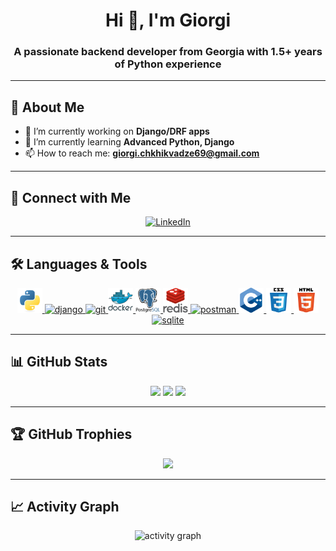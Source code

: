<h1 align="center">Hi 👋, I'm Giorgi</h1>
<h3 align="center">A passionate backend developer from Georgia with 1.5+ years of Python experience</h3>

---

## 🌱 About Me
- 🔭 I’m currently working on **Django/DRF apps**  
- 🌱 I’m currently learning **Advanced Python, Django**  
- 📫 How to reach me: **[giorgi.chkhikvadze69@gmail.com](mailto:giorgi.chkhikvadze69@gmail.com)**

---

## 🔗 Connect with Me
<p align="center">
  <a href="https://www.linkedin.com/in/chkhikvadzegiorgi/" target="_blank" rel="noreferrer">
    <img src="https://upload.wikimedia.org/wikipedia/commons/c/ca/LinkedIn_logo_initials.png" alt="LinkedIn" width="40" height="40"/>
  </a>
</p>


---

## 🛠️ Languages & Tools
<p align="center">
  <a href="https://www.python.org" target="_blank" rel="noreferrer"> 
    <img src="https://raw.githubusercontent.com/devicons/devicon/master/icons/python/python-original.svg" alt="python" width="40" height="40"/> 
  </a> 
  <a href="https://www.djangoproject.com/" target="_blank" rel="noreferrer"> 
    <img src="https://cdn.worldvectorlogo.com/logos/django.svg" alt="django" width="40" height="40"/> 
  </a> 
  <a href="https://git-scm.com/" target="_blank" rel="noreferrer"> 
    <img src="https://www.vectorlogo.zone/logos/git-scm/git-scm-icon.svg" alt="git" width="40" height="40"/> 
  </a> 
  <a href="https://www.docker.com/" target="_blank" rel="noreferrer"> 
    <img src="https://raw.githubusercontent.com/devicons/devicon/master/icons/docker/docker-original-wordmark.svg" alt="docker" width="40" height="40"/> 
  </a> 
  <a href="https://www.postgresql.org" target="_blank" rel="noreferrer"> 
    <img src="https://raw.githubusercontent.com/devicons/devicon/master/icons/postgresql/postgresql-original-wordmark.svg" alt="postgresql" width="40" height="40"/> 
  </a> 
  <a href="https://redis.io" target="_blank" rel="noreferrer"> 
    <img src="https://raw.githubusercontent.com/devicons/devicon/master/icons/redis/redis-original-wordmark.svg" alt="redis" width="40" height="40"/> 
  </a> 
  <a href="https://postman.com" target="_blank" rel="noreferrer"> 
    <img src="https://www.vectorlogo.zone/logos/getpostman/getpostman-icon.svg" alt="postman" width="40" height="40"/> 
  </a> 
  <a href="https://www.w3schools.com/cpp/" target="_blank" rel="noreferrer"> 
    <img src="https://raw.githubusercontent.com/devicons/devicon/master/icons/cplusplus/cplusplus-original.svg" alt="cplusplus" width="40" height="40"/> 
  </a> 
  <a href="https://www.w3schools.com/css/" target="_blank" rel="noreferrer"> 
    <img src="https://raw.githubusercontent.com/devicons/devicon/master/icons/css3/css3-original-wordmark.svg" alt="css3" width="40" height="40"/> 
  </a> 
  <a href="https://www.w3.org/html/" target="_blank" rel="noreferrer"> 
    <img src="https://raw.githubusercontent.com/devicons/devicon/master/icons/html5/html5-original-wordmark.svg" alt="html5" width="40" height="40"/> 
  </a>
  <a href="https://www.sqlite.org/" target="_blank" rel="noreferrer"> 
    <img src="https://www.vectorlogo.zone/logos/sqlite/sqlite-icon.svg" alt="sqlite" width="40" height="40"/> 
  </a> 
</p>

---

## 📊 GitHub Stats
<div align="center">
  <img src="https://github-readme-stats.vercel.app/api?username=CodeVnebula&theme=neon&hide_border=false&include_all_commits=true&count_private=true" height="150"/>
  <img src="https://nirzak-streak-stats.vercel.app/?user=CodeVnebula&theme=neon&hide_border=false" height="150"/>
  <img src="https://github-readme-stats.vercel.app/api/top-langs/?username=CodeVnebula&theme=neon&hide_border=false&include_all_commits=true&count_private=true&layout=compact" height="150"/>
</div>

---

## 🏆 GitHub Trophies
<div align="center">
  <img src="https://github-profile-trophy.vercel.app/?username=CodeVnebula&theme=radical&no-frame=false&no-bg=true&margin-w=4"/>
</div>

---

## 📈 Activity Graph
<div align="center">
  <img src="https://github-readme-activity-graph.vercel.app/graph?username=CodeVnebula&radius=16&theme=react&area=true&order=5" height="300" alt="activity graph"/>
</div>
